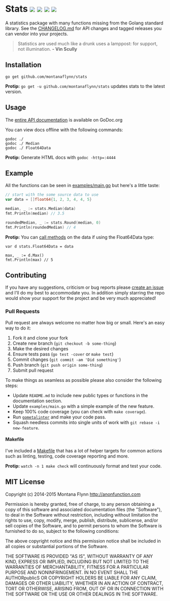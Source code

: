 # Stats [![][travis-svg]][travis-url] [![][coveralls-svg]][coveralls-url] [![][godoc-svg]][godoc-url] [![][license-svg]][license-url]

A statistics package with many functions missing from the Golang standard library. See the [CHANGELOG.md](https://github.com/montanaflynn/stats/blob/master/CHANGELOG.md) for API changes and tagged releases you can vendor into your projects.

> Statistics are used much like a drunk uses a lamppost: for support, not illumination. **- Vin Scully**

## Installation

```
go get github.com/montanaflynn/stats
```

**Protip:** `go get -u github.com/montanaflynn/stats` updates stats to the latest version.

## Usage

The [entire API documentation](http://godoc.org/github.com/montanaflynn/stats) is available on GoDoc.org

You can view docs offline with the following commands:

```
godoc ./
godoc ./ Median
godoc ./ Float64Data
```

**Protip:** Generate HTML docs with `godoc -http=:4444`

## Example

All the functions can be seen in [examples/main.go](https://github.com/montanaflynn/stats/blob/master/examples/main.go) but here's a little taste:

```go
// start with the some source data to use
var data = []float64{1, 2, 3, 4, 4, 5}

median, _ := stats.Median(data)
fmt.Println(median) // 3.5

roundedMedian, _ := stats.Round(median, 0)
fmt.Println(roundedMedian) // 4
```

**Protip:** You can [call methods](https://github.com/montanaflynn/stats/blob/master/examples/methods.go) on the data if using the Float64Data type:

```
var d stats.Float64Data = data

max, _ := d.Max()
fmt.Println(max) // 5
```

## Contributing

If you have any suggestions, criticism or bug reports please [create an issue](https://github.com/montanaflynn/stats/issues) and I'll do my best to accommodate you. In addition simply starring the repo would show your support for the project and be very much appreciated!

### Pull Requests

Pull request are always welcome no matter how big or small. Here's an easy way to do it:

1. Fork it and clone your fork
1. Create new branch (`git checkout -b some-thing`)
1. Make the desired changes
1. Ensure tests pass (`go test -cover` or `make test`)
1. Commit changes (`git commit -am 'Did something'`)
1. Push branch (`git push origin some-thing`)
1. Submit pull request

To make things as seamless as possible please also consider the following steps:

- Update `README.md` to include new public types or functions in the documentation section.
- Update `examples/main.go` with a simple example of the new feature.
- Keep 100% code coverage (you can check with `make coverage`).
- Run [`gometalinter`](https://github.com/alecthomas/gometalinter) and make your code pass.
- Squash needless commits into single units of work with `git rebase -i new-feature`.

#### Makefile

I've included a [Makefile](https://github.com/montanaflynn/stats/blob/master/Makefile) that has a lot of helper targets for common actions such as linting, testing, code coverage reporting and more.

**Protip:** `watch -n 1 make check` will continuously format and test your code.

## MIT License

Copyright (c) 2014-2015 Montana Flynn <http://anonfunction.com>

Permission is hereby granted, free of charge, to any person obtaining a copy of this software and associated documentation files (the "Software"), to deal in the Software without restriction, including without limitation the rights to use, copy, modify, merge, publish, distribute, sublicense, and/or sell copies of the Software, and to permit persons to whom the Software is furnished to do so, subject to the following conditions:

The above copyright notice and this permission notice shall be included in all copies or substantial portions of the Software.

THE SOFTWARE IS PROVIDED "AS IS", WITHOUT WARRANTY OF ANY KIND, EXPRESS OR IMPLIED, INCLUDING BUT NOT LIMITED TO THE WARRANTIES OF MERCHANTABILITY, FITNESS FOR A PARTICULAR PURPOSE AND NONINFRINGEMENT. IN NO EVENT SHALL THE AUTHORpublicS OR COPYRIGHT HOLDERS BE LIABLE FOR ANY CLAIM, DAMAGES OR OTHER LIABILITY, WHETHER IN AN ACTION OF CONTRACT, TORT OR OTHERWISE, ARISING FROM, OUT OF OR IN CONNECTION WITH THE SOFTWARE OR THE USE OR OTHER DEALINGS IN THE SOFTWARE.

[coveralls-svg]: https://img.shields.io/coveralls/montanaflynn/stats.svg
[coveralls-url]: https://coveralls.io/r/montanaflynn/stats?branch=master
[godoc-svg]: https://godoc.org/github.com/montanaflynn/stats?status.svg
[godoc-url]: https://godoc.org/github.com/montanaflynn/stats
[license-svg]: https://img.shields.io/badge/license-MIT-blue.svg
[license-url]: https://github.com/montanaflynn/stats/blob/master/LICENSE
[travis-svg]: https://img.shields.io/travis/montanaflynn/stats.svg
[travis-url]: https://travis-ci.org/montanaflynn/stats
